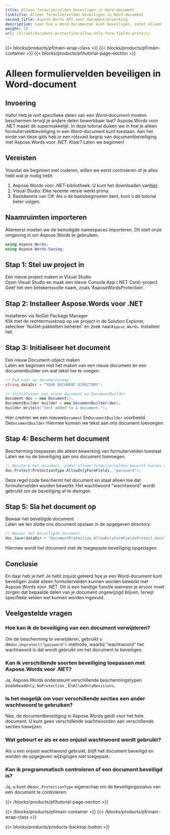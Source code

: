 ```yaml
---
title: Alleen formuliervelden beveiligen in Word-document
linktitle: Alleen formuliervelden beveiligen in Word-document
second_title: Aspose.Words API voor documentverwerking
description: Leer hoe u Word-documenten kunt beveiligen, zodat alleen formuliervelden kunnen worden bewerkt met Aspose.Words voor .NET. Volg onze gids om ervoor te zorgen dat uw documenten veilig en eenvoudig te bewerken zijn.
weight: 10
url: /nl/net/document-protection/allow-only-form-fields-protect/
---
```


{{< blocks/products/pf/main-wrap-class >}}
{{< blocks/products/pf/main-container >}}
{{< blocks/products/pf/tutorial-page-section >}}

# Alleen formuliervelden beveiligen in Word-document

## Invoering

Hallo! Heb je ooit specifieke delen van een Word-document moeten beschermen terwijl je andere delen bewerkbaar laat? Aspose.Words voor .NET maakt dit supermakkelijk. In deze tutorial duiken we in hoe je alleen formulierveldbeveiliging in een Word-document kunt toestaan. Aan het einde van deze gids heb je een rotsvast begrip van documentbeveiliging met Aspose.Words voor .NET. Klaar? Laten we beginnen!

## Vereisten

Voordat we beginnen met coderen, willen we eerst controleren of je alles hebt wat je nodig hebt:

1.  Aspose.Words voor .NET-bibliotheek: U kunt het downloaden van[hier](https://releases.aspose.com/words/net/).
2. Visual Studio: Elke recente versie werkt prima.
3. Basiskennis van C#: Als u de basisbeginselen kent, kunt u de tutorial beter volgen.

## Naamruimten importeren

Allereerst moeten we de benodigde namespaces importeren. Dit stelt onze omgeving in om Aspose.Words te gebruiken.

```csharp
using Aspose.Words;
using Aspose.Words.Saving;
```

## Stap 1: Stel uw project in

Een nieuw project maken in Visual Studio  
Open Visual Studio en maak een nieuw Console App (.NET Core)-project. Geef het een betekenisvolle naam, zoals 'AsposeWordsProtection'.

## Stap 2: Installeer Aspose.Words voor .NET

Installeren via NuGet Package Manager  
Klik met de rechtermuisknop op uw project in de Solution Explorer, selecteer 'NuGet-pakketten beheren' en zoek naar`Aspose.Words`. Installeer het.

## Stap 3: Initialiseer het document

Een nieuw Document-object maken  
Laten we beginnen met het maken van een nieuw document en een documentbuilder om wat tekst toe te voegen.

```csharp
// Pad naar uw documentenmap
string dataDir = "YOUR DOCUMENT DIRECTORY";

// Initialiseer een nieuw document en DocumentBuilder
Document doc = new Document();
DocumentBuilder builder = new DocumentBuilder(doc);
builder.Writeln("Text added to a document.");
```

 Hier creëren we een nieuwe`Document` En`DocumentBuilder` voorbeeld. De`DocumentBuilder` Hiermee kunnen we tekst aan ons document toevoegen.

## Stap 4: Bescherm het document

Bescherming toepassen die alleen bewerking van formuliervelden toestaat  
Laten we nu de beveiliging aan ons document toevoegen.

```csharp
// Bescherm het document, zodat alleen formuliervelden bewerkt kunnen worden
doc.Protect(ProtectionType.AllowOnlyFormFields, "password");
```

Deze regel code beschermt het document en staat alleen toe dat formuliervelden worden bewerkt. Het wachtwoord "wachtwoord" wordt gebruikt om de beveiliging af te dwingen.

## Stap 5: Sla het document op

Bewaar het beveiligde document  
Laten we ten slotte ons document opslaan in de opgegeven directory.

```csharp
// Bewaar het beveiligde document
doc.Save(dataDir + "DocumentProtection.AllowOnlyFormFieldsProtect.docx");
```

Hiermee wordt het document met de toegepaste beveiliging opgeslagen.

## Conclusie

En daar heb je het! Je hebt zojuist geleerd hoe je een Word-document kunt beveiligen zodat alleen formuliervelden kunnen worden bewerkt met Aspose.Words voor .NET. Dit is een handige functie wanneer je ervoor moet zorgen dat bepaalde delen van je document ongewijzigd blijven, terwijl specifieke velden wel kunnen worden ingevuld.

## Veelgestelde vragen

###	 Hoe kan ik de beveiliging van een document verwijderen?  
 Om de bescherming te verwijderen, gebruikt u de`doc.Unprotect("password")` methode, waarbij "wachtwoord" het wachtwoord is dat wordt gebruikt om het document te beveiligen.

###	 Kan ik verschillende soorten beveiliging toepassen met Aspose.Words voor .NET?  
 Ja, Aspose.Words ondersteunt verschillende beschermingstypen zoals`ReadOnly`, `NoProtection` , En`AllowOnlyRevisions`.

###	 Is het mogelijk om voor verschillende secties een ander wachtwoord te gebruiken?  
Nee, de documentbeveiliging in Aspose.Words geldt voor het hele document. U kunt geen verschillende wachtwoorden aan verschillende secties toewijzen.

###	 Wat gebeurt er als er een onjuist wachtwoord wordt gebruikt?  
Als u een onjuist wachtwoord gebruikt, blijft het document beveiligd en worden de opgegeven wijzigingen niet toegepast.

###	 Kan ik programmatisch controleren of een document beveiligd is?  
 Ja, u kunt de`doc.ProtectionType` eigenschap om de beveiligingsstatus van een document te controleren.

{{< /blocks/products/pf/tutorial-page-section >}}

{{< /blocks/products/pf/main-container >}}
{{< /blocks/products/pf/main-wrap-class >}}

{{< blocks/products/products-backtop-button >}}
